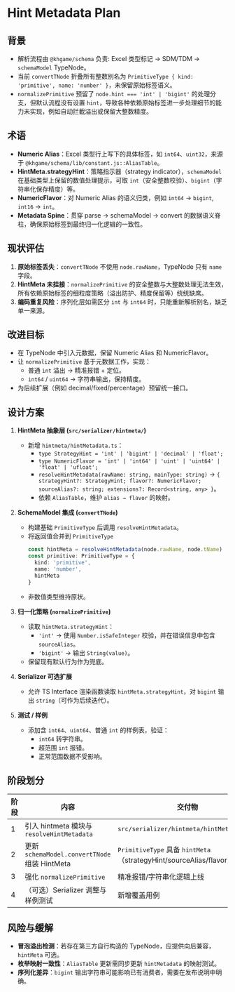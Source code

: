 # Hint Metadata Plan

## 背景

- 解析流程由 `@khgame/schema` 负责: Excel 类型标记 → SDM/TDM → `schemaModel` TypeNode。
- 当前 `convertTNode` 折叠所有整数别名为 `PrimitiveType { kind: 'primitive', name: 'number' }`，未保留原始标签语义。
- `normalizePrimitive` 预留了 `node.hint === 'int' | 'bigint'` 的处理分支，但默认流程没有设置 `hint`，导致各种依赖原始标签进一步处理细节的能力未实现，例如自动拦截溢出或保留大整数精度。

## 术语

- **Numeric Alias**：Excel 类型行上写下的具体标签，如 `int64`、`uint32`，来源于 `@khgame/schema/lib/constant.js::AliasTable`。
- **HintMeta.strategyHint**：策略指示器（strategy indicator），`schemaModel` 在基础类型上保留的数值处理提示，可取 `int`（安全整数校验）、`bigint`（字符串化保存精度）等。
- **NumericFlavor**：对 Numeric Alias 的语义归类，例如 `int64` → `bigint`, `int16` → `int`。
- **Metadata Spine**：贯穿 parse → schemaModel → convert 的数据语义脊柱，确保原始标签到最终归一化逻辑的一致性。

## 现状评估

1. **原始标签丢失**：`convertTNode` 不使用 `node.rawName`，TypeNode 只有 `name` 字段。
2. **HintMeta 未挂接**：`normalizePrimitive` 的安全整数与大整数处理无法生效，所有依赖原始标签的细粒度策略（溢出防护、精度保留等）统统缺席。
3. **编码重复风险**：序列化层如需区分 `int` 与 `int64` 时，只能重新解析别名，缺乏单一来源。

## 改进目标

- 在 TypeNode 中引入元数据，保留 Numeric Alias 和 NumericFlavor。
- 让 `normalizePrimitive` 基于元数据工作，实现：
  - 普通 `int` 溢出 → 精准报错 + 定位。
  - `int64` / `uint64` → 字符串输出，保持精度。
- 为后续扩展（例如 decimal/fixed/percentage）预留统一接口。

## 设计方案

1. **HintMeta 抽象层 (`src/serializer/hintmeta/`)**
   - 新增 `hintmeta/hintMetadata.ts`：
     - `type StrategyHint = 'int' | 'bigint' | 'decimal' | 'float';`
     - `type NumericFlavor = 'int' | 'int64' | 'uint' | 'uint64' | 'float' | 'ufloat';`
     - `resolveHintMetadata(rawName: string, mainType: string)` → `{ strategyHint?: StrategyHint; flavor?: NumericFlavor; sourceAlias?: string; extensions?: Record<string, any> }`。
     - 依赖 `AliasTable`，维护 `alias → flavor` 的映射。

2. **SchemaModel 集成 (`convertTNode`)**
   - 构建基础 `PrimitiveType` 后调用 `resolveHintMetadata`。
   - 将返回值合并到 `PrimitiveType`
     ```ts
     const hintMeta = resolveHintMetadata(node.rawName, node.tName)
     const primitive: PrimitiveType = {
       kind: 'primitive',
       name: 'number',
       hintMeta
     }
     ```
   - 非数值类型维持原状。

3. **归一化策略 (`normalizePrimitive`)**
   - 读取 `hintMeta.strategyHint`：
     - `'int'` → 使用 `Number.isSafeInteger` 校验，并在错误信息中包含 `sourceAlias`。
     - `'bigint'` → 输出 `String(value)`。
   - 保留现有默认行为作为兜底。

4. **Serializer 可选扩展**
   - 允许 TS Interface 渲染函数读取 `hintMeta.strategyHint`，对 `bigint` 输出 `string`（可作为后续迭代）。

5. **测试 / 样例**
   - 添加含 `int64`、`uint64`、普通 `int` 的样例表，验证：
     - `int64` 转字符串。
     - 超范围 `int` 报错。
     - 正常范围数据不受影响。

## 阶段划分

| 阶段 | 内容 | 交付物 |
| --- | --- | --- |
| 1 | 引入 hintmeta 模块与 `resolveHintMetadata` | `src/serializer/hintmeta/hintMetadata.ts` |
| 2 | 更新 `schemaModel.convertTNode` 组装 HintMeta | `PrimitiveType` 具备 `hintMeta`（strategyHint/sourceAlias/flavor） |
| 3 | 强化 `normalizePrimitive` | 精准报错/字符串化逻辑上线 |
| 4 | （可选）Serializer 调整与样例测试 | 新增覆盖用例 |

## 风险与缓解

- **冒泡溢出检测**：若存在第三方自行构造的 TypeNode，应提供向后兼容，`hintMeta` 可选。
- **枚举映射一致性**：`AliasTable` 更新需同步更新 `hintMetadata` 的映射测试。
- **序列化差异**：`bigint` 输出字符串可能影响已有消费者，需要在发布说明中明确。
